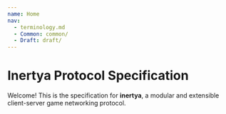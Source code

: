 ```yaml
---
name: Home
nav:
  - terminology.md
  - Common: common/
  - Draft: draft/
---
```


# Inertya Protocol Specification

Welcome! This is the specification for **inertya**, a modular and 
extensible client-server game networking protocol.
